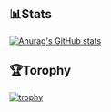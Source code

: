 <!--
**KobayashiYoh/KobayashiYoh** is a ✨ _special_ ✨ repository because its `README.md` (this file) appears on your GitHub profile.

Here are some ideas to get you started:

- 🔭 I’m currently working on ...
- 🌱 I’m currently learning ...
- 👯 I’m looking to collaborate on ...
- 🤔 I’m looking for help with ...
- 💬 Ask me about ...
- 📫 How to reach me: ...
- 😄 Pronouns: ...
- ⚡ Fun fact: ...
-->

## 📊Stats
[![Anurag's GitHub stats](https://github-readme-stats.vercel.app/api?username=KobayashiYoh&show_icons=true&theme=tokyonight)](https://github.com/KobayashiYoh/github-readme-stats)

## 🏆Torophy
[![trophy](https://github-profile-trophy.vercel.app/?username=KobayashiYoh&theme=onedark)](https://github.com/ryo-ma/github-profile-trophy)
